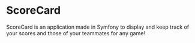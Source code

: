 # ScoreCard
ScoreCard is an application made in Symfony to display and keep track of your scores and those of your teammates for any game!
